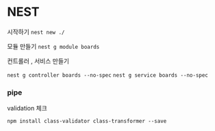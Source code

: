 # NEST 

시작하기 
`nest new ./`

모듈 만들기 
`nest g module boards`

컨트롤러 , 서비스 만들기

`nest g controller boards --no-spec`
`nest g service boards --no-spec`


### pipe 
validation 체크

`npm install class-validator class-transformer --save`